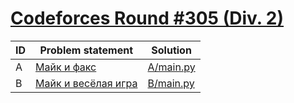 # [Codeforces Round #305 (Div. 2)](http://codeforces.com/contest/548)

| ID | Problem statement                                                     | Solution               |
|----|-----------------------------------------------------------------------|------------------------|
| A  | [Майк и факс](http://codeforces.com/problemset/problem/548/A)         | [A/main.py](A/main.py) |
| B  | [Майк и весёлая игра](http://codeforces.com/problemset/problem/548/B) | [B/main.py](B/main.py) |

